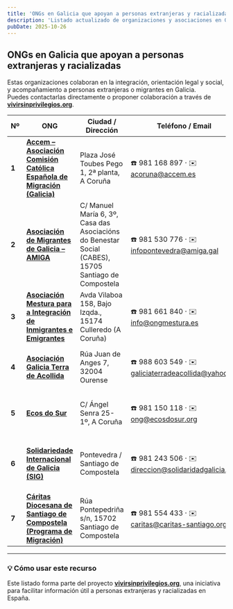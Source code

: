 ```yaml
---
title: 'ONGs en Galicia que apoyan a personas extranjeras y racializadas (2025)'
description: 'Listado actualizado de organizaciones y asociaciones en Galicia que brindan apoyo, asesoramiento y acompañamiento a personas extranjeras, migrantes y racializadas. Incluye datos de contacto, enlaces web y áreas de actuación.'
pubDate: 2025-10-26
---
```


## ONGs en Galicia que apoyan a personas extranjeras y racializadas

Estas organizaciones colaboran en la integración, orientación legal y social, y acompañamiento a personas extranjeras o migrantes en Galicia.  
Puedes contactarlas directamente o proponer colaboración a través de **[vivirsinprivilegios.org](https://vivirsinprivilegios.org)**.

| Nº    | ONG                                                                                                     | Ciudad / Dirección                                                                                   | Teléfono / Email                                                                                | Comentario                                                                      |
| ----- | ------------------------------------------------------------------------------------------------------- | ---------------------------------------------------------------------------------------------------- | ----------------------------------------------------------------------------------------------- | ------------------------------------------------------------------------------- |
| **1** | [**Accem – Asociación Comisión Católica Española de Migración (Galicia)**](https://www.accem.es/)       | Plaza José Toubes Pego 1, 2ª planta, A Coruña                                                        | ☎️ 981 168 897 · ✉️ [acoruna@accem.es](mailto:acoruna@accem.es)                                 | Atención integral a refugiados/as e inmigrantes; acompañamiento social y legal. |
| **2** | [**Asociación de Migrantes de Galicia – AMIGA**](https://amiga.gal)                                     | C/ Manuel María 6, 3º, Casa das Asociacións do Benestar Social (CABES), 15705 Santiago de Compostela | ☎️ 981 530 776 · ✉️ [infopontevedra@amiga.gal](mailto:infopontevedra@amiga.gal)                 | Promueve inclusión sociolaboral de migrantes y lucha contra el racismo.         |
| **3** | [**Asociación Mestura para a Integración de Inmigrantes e Emigrantes**](https://www.ongmestura.es)      | Avda Vilaboa 158, Bajo Izqda., 15174 Culleredo (A Coruña)                                            | ☎️ 981 661 840 · ✉️ [info@ongmestura.es](mailto:info@ongmestura.es)                             | Especializada en mediación intercultural e inclusión sociolaboral.              |
| **4** | [**Asociación Galicia Terra de Acollida**](https://voluntariadogalego.org/es/entidades/7760)            | Rúa Juan de Anges 7, 32004 Ourense                                                                   | ☎️ 988 603 549 · ✉️ [galiciaterradeacollida@yahoo.es](mailto:galiciaterradeacollida@yahoo.es)   | Intervención integral para inmigrantes y emigrantes retornados.                 |
| **5** | [**Ecos do Sur**](https://ecosdosur.org)                                                                | C/ Ángel Senra 25-1º, A Coruña                                                                       | ☎️ 981 150 118 · ✉️ [ong@ecosdosur.org](mailto:ong@ecosdosur.org)                               | Dedicada a la integración del inmigrante, formación y asesoría legal.           |
| **6** | [**Solidariedade Internacional de Galicia (SIG)**](https://www.solidaridadgalicia.org)                  | Pontevedra / Santiago de Compostela                                                                  | ☎️ 981 243 506 · ✉️ [direccion@solidaridadgalicia.org](mailto:direccion@solidaridadgalicia.org) | ONG de cooperación e inclusión, con proyectos sociales y migratorios.           |
| **7** | [**Cáritas Diocesana de Santiago de Compostela (Programa de Migración)**](https://caritas-santiago.org) | Rúa Pontepedriña s/n, 15702 Santiago de Compostela                                                   | ☎️ 981 554 433 · ✉️ [caritas@caritas-santiago.org](mailto:caritas@caritas-santiago.org)         | Atención y acompañamiento a personas migrantes y refugiadas.                    |

---

### 💡 Cómo usar este recurso

Este listado forma parte del proyecto [**vivirsinprivilegios.org**](https://vivirsinprivilegios.org), una iniciativa para facilitar información útil a personas extranjeras y racializadas en España.
